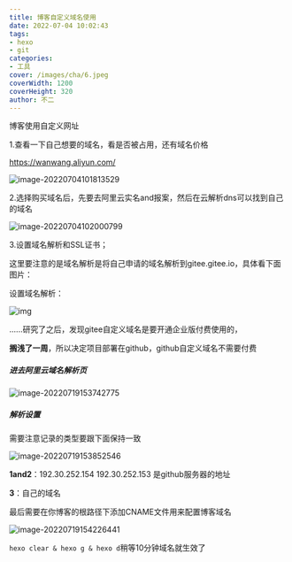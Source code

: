 ```yaml
---
title: 博客自定义域名使用
date: 2022-07-04 10:02:43
tags:
- hexo
- git
categories:
- 工具
cover: /images/cha/6.jpeg
coverWidth: 1200
coverHeight: 320
author: 不二
---
```


博客使用自定义网址
<!-- more -->

1.查看一下自己想要的域名，看是否被占用，还有域名价格

https://wanwang.aliyun.com/

![image-20220704101813529](/Users/guoshuai/Documents/life/pre/blog/source/_posts/自定义域名使用/image-20220704101813529.png)

2.选择购买域名后，先要去阿里云实名and报案，然后在云解析dns可以找到自己的域名

![image-20220704102000799](/Users/guoshuai/Documents/life/pre/blog/source/_posts/自定义域名使用/image-20220704102000799.png)

3.设置域名解析和SSL证书；

这里要注意的是域名解析是将自己申请的域名解析到gitee.gitee.io，具体看下面图片：

 设置域名解析：

![img](/8346f0240b3efe386d2cd512bca86d7d.jpeg)

......研究了之后，发现gitee自定义域名是要开通企业版付费使用的，

**搁浅了一周**，所以决定项目部署在github，github自定义域名不需要付费

##### 进去阿里云域名解析页

![image-20220719153742775](/image-20220719153742775-8216264.png)

##### 解析设置

需要注意记录的类型要跟下面保持一致

![image-20220719153852546](/image-20220719153852546-8216334.png)

**1and2**：192.30.252.154 192.30.252.153  是github服务器的地址

**3**：自己的域名

最后需要在你博客的根路径下添加CNAME文件用来配置博客域名

![image-20220719154226441](/image-20220719154226441-8216548.png)

`hexo clear & hexo g & hexo d`稍等10分钟域名就生效了



